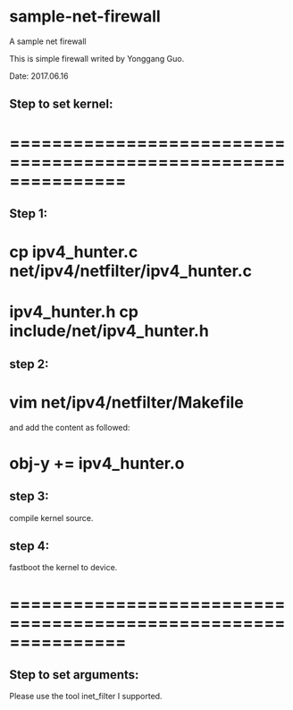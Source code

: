 # sample-net-firewall
A sample net firewall

This is simple firewall writed by Yonggang Guo.

Date: 2017.06.16

## Step to set kernel:
# ===============================================================
## Step 1:
# cp ipv4_hunter.c net/ipv4/netfilter/ipv4_hunter.c
# ipv4_hunter.h cp include/net/ipv4_hunter.h

## step 2:
# vim net/ipv4/netfilter/Makefile

and add the content as followed:
# obj-y += ipv4_hunter.o

## step 3:
compile kernel source.

## step 4:
fastboot the kernel to device.
# ===============================================================


## Step to set arguments:
Please use the tool inet_filter I supported.
